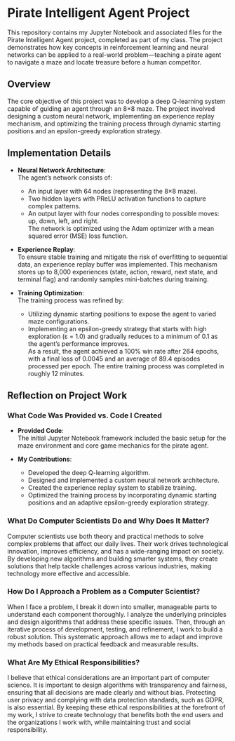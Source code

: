 # Pirate Intelligent Agent Project

This repository contains my Jupyter Notebook and associated files for the Pirate Intelligent Agent project, completed as part of my class. The project demonstrates how key concepts in reinforcement learning and neural networks can be applied to a real-world problem—teaching a pirate agent to navigate a maze and locate treasure before a human competitor.

## Overview

The core objective of this project was to develop a deep Q-learning system capable of guiding an agent through an 8×8 maze. The project involved designing a custom neural network, implementing an experience replay mechanism, and optimizing the training process through dynamic starting positions and an epsilon-greedy exploration strategy.

## Implementation Details

- **Neural Network Architecture**:  
  The agent’s network consists of:
  - An input layer with 64 nodes (representing the 8×8 maze).
  - Two hidden layers with PReLU activation functions to capture complex patterns.
  - An output layer with four nodes corresponding to possible moves: up, down, left, and right.  
  The network is optimized using the Adam optimizer with a mean squared error (MSE) loss function.

- **Experience Replay**:  
  To ensure stable training and mitigate the risk of overfitting to sequential data, an experience replay buffer was implemented. This mechanism stores up to 8,000 experiences (state, action, reward, next state, and terminal flag) and randomly samples mini-batches during training.

- **Training Optimization**:  
  The training process was refined by:
  - Utilizing dynamic starting positions to expose the agent to varied maze configurations.
  - Implementing an epsilon-greedy strategy that starts with high exploration (ε = 1.0) and gradually reduces to a minimum of 0.1 as the agent’s performance improves.  
  As a result, the agent achieved a 100% win rate after 264 epochs, with a final loss of 0.0045 and an average of 89.4 episodes processed per epoch. The entire training process was completed in roughly 12 minutes.

## Reflection on Project Work

### What Code Was Provided vs. Code I Created

- **Provided Code**:  
  The initial Jupyter Notebook framework included the basic setup for the maze environment and core game mechanics for the pirate agent.

- **My Contributions**:  
  - Developed the deep Q-learning algorithm.
  - Designed and implemented a custom neural network architecture.
  - Created the experience replay system to stabilize training.
  - Optimized the training process by incorporating dynamic starting positions and an adaptive epsilon-greedy exploration strategy.

### What Do Computer Scientists Do and Why Does It Matter?

Computer scientists use both theory and practical methods to solve complex problems that affect our daily lives. Their work drives technological innovation, improves efficiency, and has a wide-ranging impact on society. By developing new algorithms and building smarter systems, they create solutions that help tackle challenges across various industries, making technology more effective and accessible.

### How Do I Approach a Problem as a Computer Scientist?

When I face a problem, I break it down into smaller, manageable parts to understand each component thoroughly. I analyze the underlying principles and design algorithms that address these specific issues. Then, through an iterative process of development, testing, and refinement, I work to build a robust solution. This systematic approach allows me to adapt and improve my methods based on practical feedback and measurable results.

### What Are My Ethical Responsibilities?

I believe that ethical considerations are an important part of computer science. It is important to design algorithms with transparency and fairness, ensuring that all decisions are made clearly and without bias. Protecting user privacy and complying with data protection standards, such as GDPR, is also essential. By keeping these ethical responsibilities at the forefront of my work, I strive to create technology that benefits both the end users and the organizations I work with, while maintaining trust and social responsibility.

